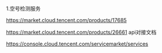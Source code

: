 1.空号检测服务

https://market.cloud.tencent.com/products/17685

https://market.cloud.tencent.com/products/26661    api对接文档

https://console.cloud.tencent.com/servicemarket/services